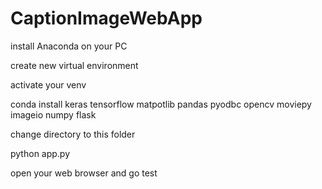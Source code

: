 # CaptionImageWebApp

install Anaconda on your PC

create new virtual environment

activate your venv

conda install keras tensorflow matpotlib pandas pyodbc opencv moviepy imageio numpy flask

change directory to this folder

python app.py

open your web browser and go test
